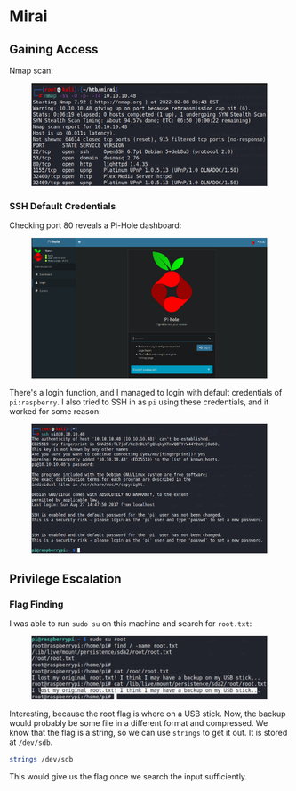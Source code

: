 # Mirai

## Gaining Access

Nmap scan:

<figure><img src="../../../.gitbook/assets/image (46).png" alt=""><figcaption></figcaption></figure>

### SSH Default Credentials

Checking port 80 reveals a Pi-Hole dashboard:

<figure><img src="../../../.gitbook/assets/image (15) (1).png" alt=""><figcaption></figcaption></figure>

There's a login function, and I managed to login with default credentials of `pi:raspberry`. I also tried to SSH in as `pi` using these credentials, and it worked for some reason:

<figure><img src="../../../.gitbook/assets/image (18).png" alt=""><figcaption></figcaption></figure>

## Privilege Escalation

### Flag Finding

I was able to run `sudo su` on this machine and search for `root.txt`:

<figure><img src="../../../.gitbook/assets/image (21) (1).png" alt=""><figcaption></figcaption></figure>

Interesting, because the root flag is where on a USB stick. Now, the backup would probably be some file in a different format and compressed. We know that the flag is a string, so we can use `strings` to get it out. It is stored at `/dev/sdb`.&#x20;

```bash
strings /dev/sdb
```

This would give us the flag once we search the input sufficiently.
